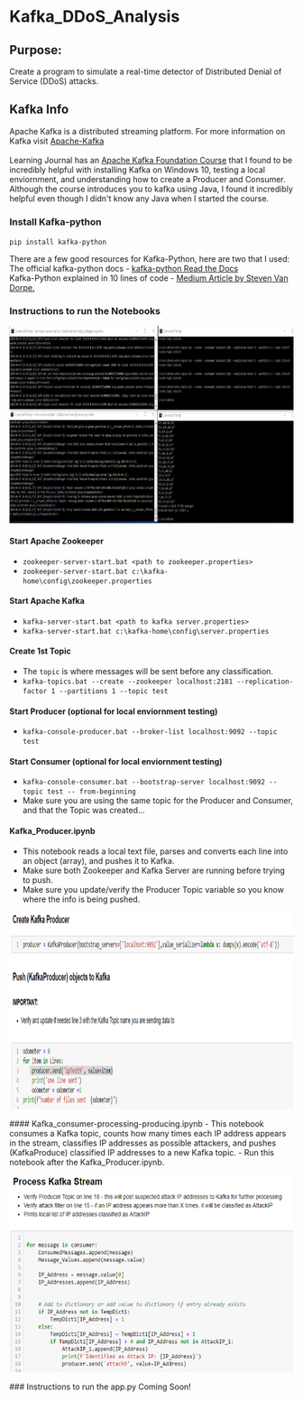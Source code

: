 # Kafka_DDoS_Analysis


## Purpose:
Create a program to simulate a real-time detector of Distributed Denial of Service (DDoS) attacks.<br>

## Kafka Info
Apache Kafka is a distributed streaming platform. For more information on Kafka visit <a href="https://kafka.apache.org/">Apache-Kafka</a><br><br>
Learning Journal has an <a href="https://www.learningjournal.guru/courses/kafka/kafka-foundation-training/">Apache Kafka Foundation Course</a> that I found to be incredibly helpful with installing Kafka on Windows 10, testing a local enviornment, and understanding how to create a Producer and Consumer. <br>Although the course introduces you to kafka using Java, I found it incredibly helpful even though I didn't know any Java when I started the course.

### Install Kafka-python

`pip install kafka-python` <br>

There are a few good resources for Kafka-Python, here are two that I used: <br>
The official kafka-python docs - <a href="https://kafka-python.readthedocs.io/en/master/usage.html#kafkaconsumer">kafka-python Read the Docs</a> <br>
Kafka-Python explained in 10 lines of code - <a href="https://towardsdatascience.com/kafka-python-explained-in-10-lines-of-code-800e3e07dad1">Medium Article by Steven Van Dorpe.</a><br>

### Instructions to run the Notebooks
<p align="center">
<img src="img/kafka_command_line_summary.png" width="700" height="350" title="screenshot">
</p>

#### Start Apache Zookeeper
 - `zookeeper-server-start.bat <path to zookeeper.properties>`
 - `zookeeper-server-start.bat c:\kafka-home\config\zookeeper.properties`

#### Start Apache Kafka
- `kafka-server-start.bat <path to kafka server.properties>`
- `kafka-server-start.bat c:\kafka-home\config\server.properties`

#### Create 1st Topic
- The `topic` is where messages will be sent before any classification.
- `kafka-topics.bat --create --zookeeper localhost:2181 --replication-factor 1 --partitions 1 --topic test`

#### Start Producer (optional for local enviornment testing)
- `kafka-console-producer.bat --broker-list localhost:9092 --topic test`

#### Start Consumer (optional for local enviornment testing)
- `kafka-console-consumer.bat --bootstrap-server localhost:9092 --topic test -- from-beginning`
- Make sure you are using the same topic for the Producer and Consumer, and that the Topic was created...

#### Kafka_Producer.ipynb
- This notebook reads a local text file, parses and converts each line into an object (array), and pushes it to Kafka.
- Make sure both Zookeeper and Kafka Server are running before trying to push.
- Make sure you update/verify the Producer Topic variable so you know where the info is being pushed.
<p align="center">
<img src="img/Kafka_producer.png" width="700" height="350" title="screenshot">
</p>
#### Kafka_consumer-processing-producing.ipynb
- This notebook consumes a Kafka topic, counts how many times each IP address appears in the stream, classifies IP addresses as possible attackers, and pushes (KafkaProduce) classified IP addresses to a new Kafka topic.
- Run this notebook after the Kafka_Producer.ipynb.
<p align="center">
<img src="img/kafka_process_stream.png" width="700" height="350" title="screenshot">
</p>
### Instructions to run the app.py
Coming Soon!
